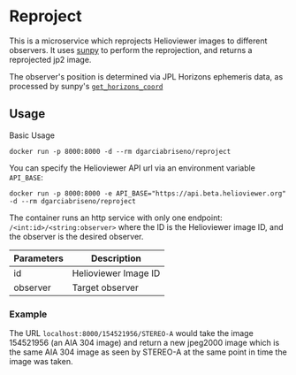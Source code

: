 # Reproject

This is a microservice which reprojects Helioviewer images to different observers.
It uses [sunpy](https://docs.sunpy.org/en/stable/generated/gallery/map_transformations/reprojection_different_observers.html)
to perform the reprojection, and returns a reprojected jp2 image.

The observer's position is determined via JPL Horizons ephemeris data, as processed by sunpy's [`get_horizons_coord`](https://docs.sunpy.org/en/stable/generated/api/sunpy.coordinates.get_horizons_coord.html#get-horizons-coord)

## Usage

Basic Usage
```
docker run -p 8000:8000 -d --rm dgarciabriseno/reproject
```

You can specify the Helioviewer API url via an environment variable `API_BASE`:
```
docker run -p 8000:8000 -e API_BASE="https://api.beta.helioviewer.org" -d --rm dgarciabriseno/reproject
```

The container runs an http service with only one endpoint:
`/<int:id>/<string:observer>` where the ID is the Helioviewer image ID, and the observer is the desired observer.

| Parameters | Description          |
|------------|----------------------|
| id         | Helioviewer Image ID |
| observer   | Target observer      |

### Example
The URL `localhost:8000/154521956/STEREO-A` would take the image 154521956 (an AIA 304 image) and return
a new jpeg2000 image which is the same AIA 304 image as seen by STEREO-A at the same point in time the image was taken.
